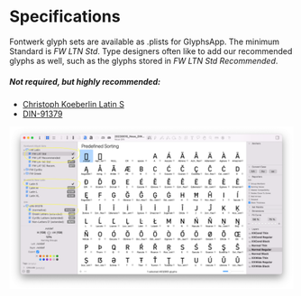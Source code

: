 # Specifications

Fontwerk glyph sets are available as .plists for GlyphsApp. 
The minimum Standard is <i>FW LTN Std</i>.
Type designers often like to add our recommended glyphs as well, such as the glyphs stored in <i>FW LTN Std Recommended</i>.


##### Not required, but highly recommended:

* [Christoph Koeberlin Latin S](https://github.com/koeberlin/Latin-Character-Sets/blob/main/CharacterSets/Glyphs/CustomFilter%20Koeberlin%20New%20Latin.plist)
* [DIN-91379](https://github.com/fontwerk/specifications/blob/main/CustomFilter%20DIN.plist)


![plist in use: GlyphsApp preview](./imgs/plistGlyphsappPreview.png?raw=true "plist in use: GlyphsApp preview")